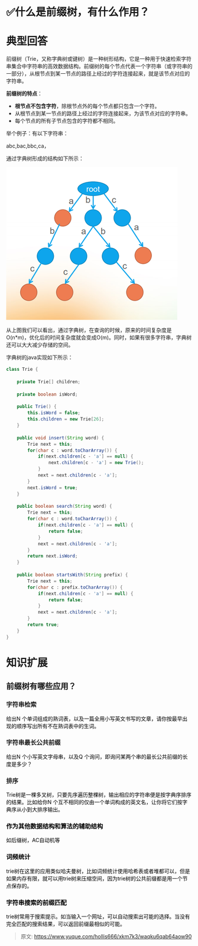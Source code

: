 # ✅什么是前缀树，有什么作用？

# 典型回答
前缀树（Trie，又称字典树或键树）是一种树形结构，它是一种用于快速检索字符串集合中字符串的高效数据结构。前缀树的每个节点代表一个字符串（或字符串的一部分），从根节点到某一节点的路径上经过的字符连接起来，就是该节点对应的字符串。



**前缀树的特点**：

+ **根节点不包含字符**，除根节点外的每个节点都只包含一个字符。
+ 从根节点到某一节点的路径上经过的字符连接起来，为该节点对应的字符串。
+ 每个节点的所有子节点包含的字符都不相同。

<font style="color:rgb(13, 13, 13);"></font>

举个例子：有以下字符串：



abc,bac,bbc,ca，



通过字典树形成的结构如下所示：



![1676792969926-ec009095-e7a3-412b-9cfa-60c9734ad4ab.png](./img/g0PQ0uzEN6UkTSae/1676792969926-ec009095-e7a3-412b-9cfa-60c9734ad4ab-147878.png)



从上图我们可以看出，通过字典树，在查询的时候，原来的时间复杂度是O(n*m)，优化后的时间复杂度就会变成O(m)。同时，如果有很多字符串，字典树还可以大大减少存储的空间。



字典树的java实现如下所示：

```java
class Trie {

    private Trie[] children;

    private boolean isWord;

    public Trie() {
        this.isWord = false;
        this.children = new Trie[26];
    }
    
    public void insert(String word) {
        Trie next = this;
        for(char c : word.toCharArray()) {
            if(next.children[c - 'a'] == null) {
                next.children[c - 'a'] = new Trie();
            }
            next = next.children[c - 'a'];
        }
        next.isWord = true;
    }
    
    public boolean search(String word) {
        Trie next = this;
        for(char c : word.toCharArray()) {
            if(next.children[c - 'a'] == null) {
                return false;
            }
            next = next.children[c - 'a'];
        }
        return next.isWord;
    }
    
    public boolean startsWith(String prefix) {
        Trie next = this;
        for(char c : prefix.toCharArray()) {
            if(next.children[c - 'a'] == null) {
                return false;
            }
            next = next.children[c - 'a'];
        }
        return true;
    }
}
```

# 知识扩展
## 前缀树有哪些应用？


### 字符串检索
<font style="color:rgb(0, 0, 0);">给出N 个单词组成的熟词表，以及一篇全用小写英文书写的文章，请你按最早出现的顺序写出所有不在熟词表中的生词。</font>

<font style="color:rgb(0, 0, 0);"></font>

### 字符串最长公共前缀
<font style="color:rgb(0, 0, 0);">给出N 个小写英文字母串，以及Q 个询问，即询问某两个串的最长公共前缀的长度是多少？</font>

<font style="color:rgb(0, 0, 0);"></font>

### 排序
<font style="color:rgb(0, 0, 0);">Trie树是一棵多叉树，只要先序遍历整棵树，输出相应的字符串便是按字典序排序的结果。比如给你N 个互不相同的仅由一个单词构成的英文名，让你将它们按字典序从小到大排序输出。</font>

<font style="color:rgb(0, 0, 0);"></font>

### <font style="color:rgb(0, 0, 0);">作为其他数据结构和算法的辅助结构</font>
<font style="color:rgb(0, 0, 0);">如后缀树，AC自动机等</font>

<font style="color:rgb(0, 0, 0);"></font>

### <font style="color:rgb(0, 0, 0);">词频统计</font>
<font style="color:rgb(0, 0, 0);">trie树在这里的应用类似哈夫曼树，比如词频统计使用哈希表或者堆都可以，但是如果内存有限，就可以用trie树来压缩空间，因为trie树的公共前缀都是用一个节点保存的。</font>

<font style="color:rgb(0, 0, 0);"></font>

### <font style="color:rgb(0, 0, 0);">字符串搜索的前缀匹配</font>
<font style="color:rgb(0, 0, 0);">trie树常用于搜索提示。如当输入一个网址，可以自动搜索出可能的选择。当没有完全匹配的搜索结果，可以返回前缀最相似的可能。</font>



> 原文: <https://www.yuque.com/hollis666/xkm7k3/waqku6qab64aow90>